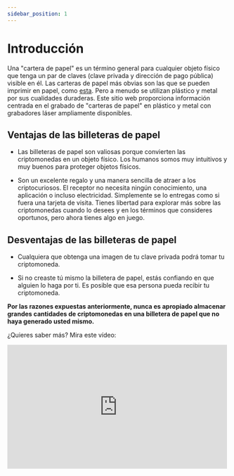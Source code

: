 ```yaml
---
sidebar_position: 1
---
```


# Introducción

Una "cartera de papel" es un término general para cualquier objeto físico que tenga un par de claves (clave privada y dirección de pago pública) visible en él. Las carteras de papel más obvias son las que se pueden imprimir en papel, como [esta](https://paperwallet.fullstack.cash/). Pero a menudo se utilizan plástico y metal por sus cualidades duraderas. Este sitio web proporciona información centrada en el grabado de "carteras de papel" en plástico y metal con grabadores láser ampliamente disponibles.

## Ventajas de las billeteras de papel

- Las billeteras de papel son valiosas porque convierten las criptomonedas en un objeto físico. Los humanos somos muy intuitivos y muy buenos para proteger objetos físicos.

- Son un excelente regalo y una manera sencilla de atraer a los criptocuriosos. El receptor no necesita ningún conocimiento, una aplicación o incluso electricidad. Simplemente se lo entregas como si fuera una tarjeta de visita. Tienes libertad para explorar más sobre las criptomonedas cuando lo desees y en los términos que consideres oportunos, pero ahora tienes algo en juego.

## Desventajas de las billeteras de papel

- Cualquiera que obtenga una imagen de tu clave privada podrá tomar tu criptomoneda.

- Si no creaste tú mismo la billetera de papel, estás confiando en que alguien lo haga por ti. Es posible que esa persona pueda recibir tu criptomoneda.

**Por las razones expuestas anteriormente, nunca es apropiado almacenar grandes cantidades de criptomonedas en una billetera de papel que no haya generado usted mismo.**

¿Quieres saber más? Mira este vídeo:

<iframe width="500" height="282" src="https://www.youtube.com/embed/OuFFLmOC7F0?start=370" title="Mastering Bitcoin Cash - Part 2 - Keys, Addresses, and Wallets" frameborder="0" allow="accelerometer; autoplay; clipboard-write; encrypted-media; gyroscope; picture-in-picture; web-share; fullscreen" referrerpolicy="strict-origin-when-cross-origin" allowfullscreen></iframe>

